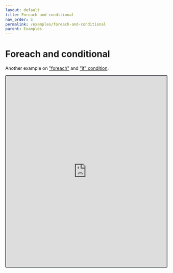 ```yaml
---
layout: default
title: Foreach and conditional
nav_order: 5
permalink: /examples/foreach-and-conditional
parent: Examples
---
```


# Foreach and conditional

Another example on ["foreach"](../guide/foreach-transformer) and ["if" condition](../guide/if-transformer).

<iframe style="width: 100%; height: 600px; border: 2px solid #343a40; border-radius: 3px;" loading="lazy" src="https://gist.dumber.app/?gist=a6b3064d9894d97c697821f12ce090bd&open=src%2Fsimple-form.js&open=src%2Fsimple-form.html"></iframe>

